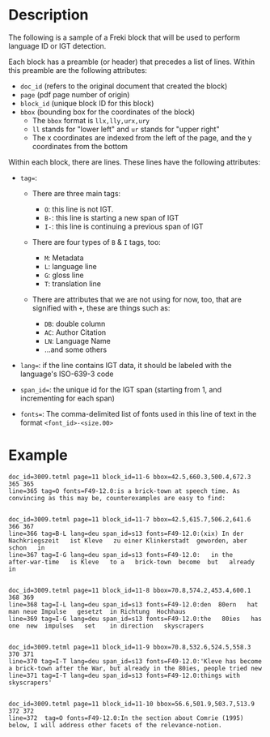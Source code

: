
# Description

The following is a sample of a Freki block that will be used to
perform language ID or IGT detection.

Each block has a preamble (or header) that precedes a list of lines.
Within this preamble are the following attributes:

* `doc_id` (refers to the original document that created the block)
* `page` (pdf page number of origin)
* `block_id` (unique block ID for this block)
* `bbox` (bounding box for the coordinates of the block)
  * The `bbox` format is `llx,lly,urx,ury`
  * `ll` stands for "lower left" and `ur` stands for "upper right"
  * The x coordinates are indexed from the left of the page, and
    the y coordinates from the bottom

Within each block, there are lines. These lines have the following
attributes:

* `tag=`:

  * There are three main tags:
    - `O`: this line is not IGT.
    - `B-`: this line is starting a new span of IGT
    - `I-`: this line is continuing a previous span of IGT

  * There are four types of `B` & `I` tags, too:
    - `M`: Metadata
    - `L`: language line
    - `G`: gloss line
    - `T`: translation line

  * There are attributes that we are not using for now, too, that are
    signified with `+`, these are things such as:
    - `DB`: double column
    - `AC`: Author Citation
    - `LN`: Language Name
    - ...and some others

* `lang=`: if the line contains IGT data, it should be labeled with
  the language's ISO-639-3 code

* `span_id=`: the unique id for the IGT span (starting from 1, and
  incrementing for each span)

* `fonts=`: The comma-delimited list of fonts used in this line of
  text in the format `<font_id>-<size.00>`


# Example

```
doc_id=3009.tetml page=11 block_id=11-6 bbox=42.5,660.3,500.4,672.3 365 365
line=365 tag=O fonts=F49-12.0:is a brick-town at speech time. As convincing as this may be, counterexamples are easy to find:


doc_id=3009.tetml page=11 block_id=11-7 bbox=42.5,615.7,506.2,641.6 366 367
line=366 tag=B-L lang=deu span_id=s13 fonts=F49-12.0:(xix) In der   Nachkriegszeit   ist Kleve   zu einer Klinkerstadt  geworden, aber  schon   in
line=367 tag=I-G lang=deu span_id=s13 fonts=F49-12.0:  	in the   after-war-time   is Kleve   to a	brick-town	become	but   already in


doc_id=3009.tetml page=11 block_id=11-8 bbox=70.8,574.2,453.4,600.1 368 369
line=368 tag=I-L lang=deu span_id=s13 fonts=F49-12.0:den  80ern   hat   man neue Impulse   gesetzt  in Richtung  Hochhaus
line=369 tag=I-G lang=deu span_id=s13 fonts=F49-12.0:the   80ies   has  one  new  impulses   set 	in direction   skyscrapers


doc_id=3009.tetml page=11 block_id=11-9 bbox=70.8,532.6,524.5,558.3 370 371
line=370 tag=I-T lang=deu span_id=s13 fonts=F49-12.0:'Kleve has become a brick-town after the War, but already in the 80ies, people tried new
line=371 tag=I-T lang=deu span_id=s13 fonts=F49-12.0:things with skyscrapers'


doc_id=3009.tetml page=11 block_id=11-10 bbox=56.6,501.9,503.7,513.9 372 372
line=372  tag=O fonts=F49-12.0:In the section about Comrie (1995) below, I will address other facets of the relevance-notion.
```
